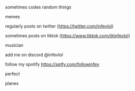 sometimes codes random things

memes

regularly posts on twitter (https://twitter.com/infevlol)

sometimes posts on tiktok (https://www.tiktok.com/@infevlol)

musician

add me on discord @infevlol

follow my spotify https://sptfy.com/followinfev

perfect

planes
